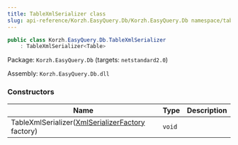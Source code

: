 ```yaml
---
title: TableXmlSerializer class
slug: api-reference/Korzh.EasyQuery.Db/Korzh.EasyQuery.Db namespace/tablexmlserializer-class
---
```



```csharp
public class Korzh.EasyQuery.Db.TableXmlSerializer
    : TableXmlSerializer<Table>

```
Package: `Korzh.EasyQuery.Db` (targets: `netstandard2.0`)

Assembly: `Korzh.EasyQuery.Db.dll`

### Constructors

| Name | Type | Description | 
| --- | --- | --- | 
| TableXmlSerializer([XmlSerializerFactory](/api-reference/korzh-easyquery/korzh-easyquery-namespace/xmlserializerfactory-class) factory) | `void` |  |